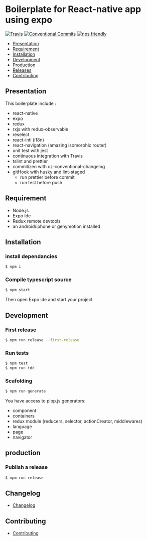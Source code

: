 # Boilerplate for React-native app using expo

[![Travis](https://img.shields.io/travis/rust-lang/rust.svg)]()
[![Conventional Commits](https://img.shields.io/badge/Conventional%20Commits-1.0.0-yellow.svg)](https://conventionalcommits.org)
[![nps friendly](https://img.shields.io/badge/nps-friendly-blue.svg?style=flat-square)](https://github.com/kentcdodds/nps)

- [Presentation](#presentation)
- [Requirement](#requirement)
- [Installation](#installation)
- [Development](#development)
- [Production](#production)
- [Releases](#releases)
- [Contributing](#contibuting)

## Presentation

This boilerplate include :
 - react-native
 - expo
 - redux
 - rxjs with redux-observable
 - reselect
 - react-intl (i18n)
 - react-navigation (amazing isomorphic router)
 - unit test with jest
 - continuous integration with Travis
 - tslint and prettier
 - commitizen with cz-conventional-changelog
 - gitHook with husky and lint-staged
   - run prettier before commit
   - run test before push
## Requirement

 - Node.js
 - Expo Ide
 - Redux remote devtools
 - an android/iphone or genymotion installed

## Installation

### install dependancies

```bash
$ npm i
```

### Compile typescript source

```bash
$ npm start
```

Then open Expo ide and start your project


## Development

### First release

```bash
$ npm run release --first-release
```

### Run tests

```bash
$ npm test
$ npm run tdd
```

### Scafolding

```bash
$ npm run generate
```

You have access to plop.js generators:
 - component
 - containers
 - redux module (reducers, selector, actionCreator, middlewares)
 - language
 - page
 - navigator

## production

### Publish a release

```bash
$ npm run release
```

## Changelog
* [Changelog](CHANGELOG.md)


## Contributing
* [Contributing](CONTRIBUTING.md)
